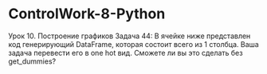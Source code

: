 # ControlWork-8-Python
Урок 10. Построение графиков Задача 44: В ячейке ниже представлен код генерирующий DataFrame, которая состоит всего из 1 столбца.  Ваша задача перевести его в one hot вид. Сможете ли вы это сделать без get_dummies?
